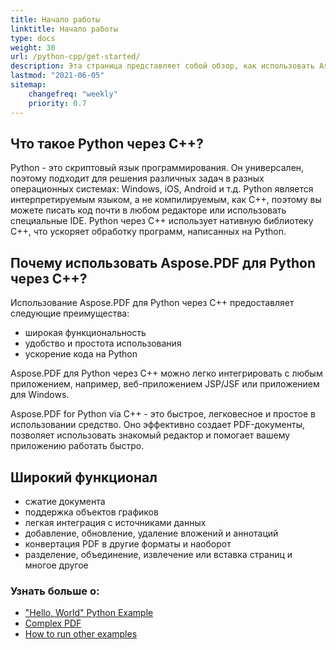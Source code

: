 ```yaml
---
title: Начало работы
linktitle: Начало работы
type: docs
weight: 30
url: /python-cpp/get-started/
description: Эта страница представляет собой обзор, как использовать Aspose.PDF для Python через C++ для создания и редактирования PDF-документа
lastmod: "2021-06-05"
sitemap: 
    changefreq: "weekly"
    priority: 0.7
---
```


## Что такое Python через C++?

Python - это скриптовый язык программирования. Он универсален, поэтому подходит для решения различных задач в разных операционных системах: Windows, iOS, Android и т.д. Python является интерпретируемым языком, а не компилируемым, как C++, поэтому вы можете писать код почти в любом редакторе или использовать специальные IDE. Python через C++ использует нативную библиотеку C++, что ускоряет обработку программ, написанных на Python.

## Почему использовать Aspose.PDF для Python через C++?

Использование Aspose.PDF для Python через C++ предоставляет следующие преимущества:

- широкая функциональность
- удобство и простота использования
- ускорение кода на Python

Aspose.PDF для Python через C++ можно легко интегрировать с любым приложением, например, веб-приложением JSP/JSF или приложением для Windows.

Aspose.PDF for Python via C++ - это быстрое, легковесное и простое в использовании средство.
Оно эффективно создает PDF-документы, позволяет использовать знакомый редактор и помогает вашему приложению работать быстро.

## Широкий функционал

- сжатие документа
- поддержка объектов графиков
- легкая интеграция с источниками данных
- добавление, обновление, удаление вложений и аннотаций
- конвертация PDF в другие форматы и наоборот
- разделение, объединение, извлечение или вставка страниц и многое другое

### Узнать больше о:

- ["Hello, World" Python Example](/pdf/python-cpp/hello-world-example/)
- [Complex PDF](/pdf/python-cpp/complex-pdf-example/)
- [How to run other examples](/pdf/python-cpp/how-to-run-other-examples/)